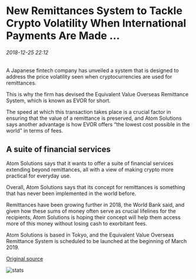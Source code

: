 # New Remittances System to Tackle Crypto Volatility When International Payments Are Made ...

###### 2018-12-25 22:12

A Japanese fintech company has unveiled a system that is designed to address the price volatility seen when cryptocurrencies are used for remittances.

This is why the firm has devised the Equivalent Value Overseas Remittance System, which is known as EVOR for short.

The speed at which this transaction takes place is a crucial factor in ensuring that the value of a remittance is preserved, and Atom Solutions says another advantage is how EVOR offers “the lowest cost possible in the world” in terms of fees.

## A suite of financial services

Atom Solutions says that it wants to offer a suite of financial services extending beyond remittances, all with a view of making crypto more practical for everyday use.

Overall, Atom Solutions says that its concept for remittances is something that has never been implemented in the world before.

Remittances have been growing further in 2018, the World Bank said, and given how these sums of money often serve as crucial lifelines for the recipients, Atom Solutions is hoping their concept will help them access more of this money without losing cash to exorbitant fees.

Atom Solutions is based in Tokyo, and the Equivalent Value Overseas Remittance System is scheduled to be launched at the beginning of March 2019.

[Original source](https://cointelegraph.com/news/new-remittances-system-to-tackle-crypto-volatility-when-international-payments-are-made)

![stats](https://c.statcounter.com/11760860/0/a89fa40b/1/ "stats")